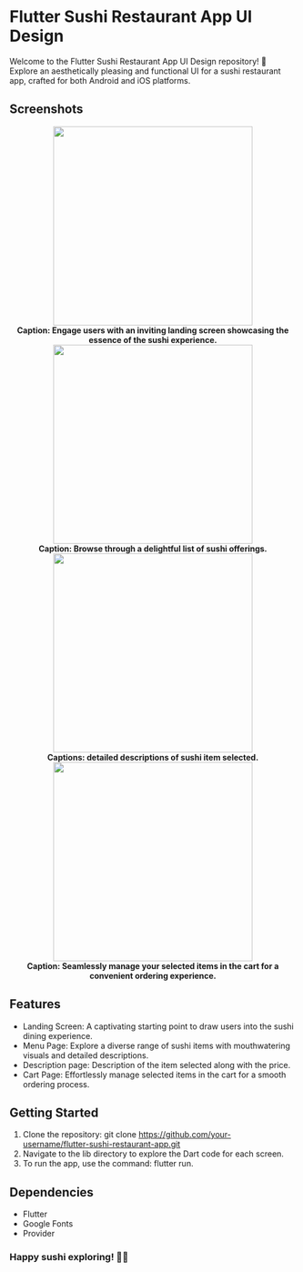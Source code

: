 # Flutter Sushi Restaurant App UI Design
Welcome to the Flutter Sushi Restaurant App UI Design repository! 🍣 Explore an aesthetically pleasing and functional UI for a sushi restaurant app, crafted for both Android and iOS platforms.

## Screenshots
<p align="center">
  <img src="https://github.com/TechoChat/Flutter---ui/assets/87111195/55476f93-da92-4ef8-8bb8-369f49fb1db9.png" width="350"/><br>
  <b>Caption: Engage users with an inviting landing screen showcasing the essence of the sushi experience.</b><br>
  <img src="https://github.com/TechoChat/Flutter---ui/assets/87111195/12d251c9-0f93-4b48-8ea8-026b43d0bfec.png" width="350" /><br>
  <b>Caption: Browse through a delightful list of sushi offerings.</b><br>
  <img src="https://github.com/TechoChat/Flutter---ui/assets/87111195/cacdc618-e47c-4718-9fb0-189a49b9e073.png" width="350" /><br>
  <b>Captions: detailed descriptions of sushi item selected.</b><br>
  <img src="https://github.com/TechoChat/Flutter---ui/assets/87111195/ae5f5b93-e02d-4217-9a58-301604d3ce81.png" width="350" /><br>
  <b>Caption: Seamlessly manage your selected items in the cart for a convenient ordering experience.</b><br>
</p>



## Features
- Landing Screen: A captivating starting point to draw users into the sushi dining experience.
- Menu Page: Explore a diverse range of sushi items with mouthwatering visuals and detailed descriptions.
- Description page: Description of the item selected along with the price.
- Cart Page: Effortlessly manage selected items in the cart for a smooth ordering process.
## Getting Started
1. Clone the repository: git clone https://github.com/your-username/flutter-sushi-restaurant-app.git
2. Navigate to the lib directory to explore the Dart code for each screen.
3. To run the app, use the command: flutter run.
## Dependencies
- Flutter
- Google Fonts
- Provider

### Happy sushi exploring! 🍱🎉
